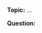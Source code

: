 <!-- What is the question relating to? Web App? Mobile App? API? -->
**Topic:** ...

<!-- The question. -->
**Question:**